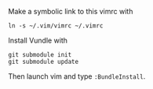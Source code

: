 Make a symbolic link to this vimrc with

```
ln -s ~/.vim/vimrc ~/.vimrc
```

Install Vundle with

```
git submodule init
git submodule update
```

Then launch vim and type `:BundleInstall`.
